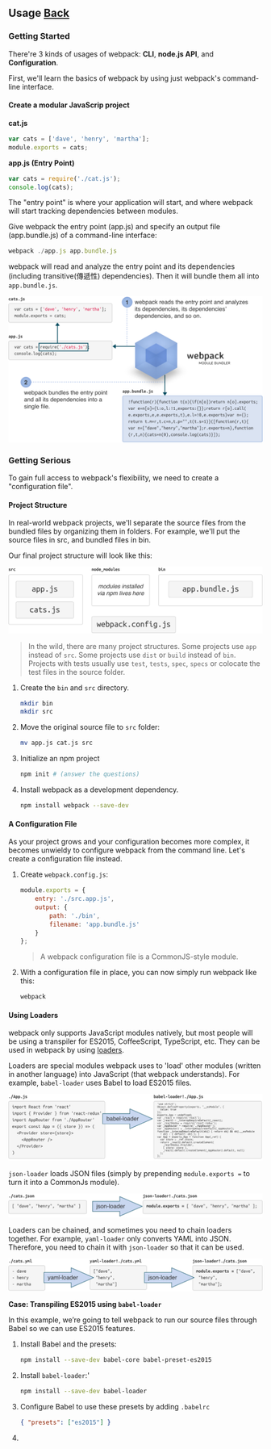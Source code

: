 ## Usage [Back](./../webpack.md)

### Getting Started

There're 3 kinds of usages of webpack: **CLI**, **node.js API**, and **Configuration**.

First, we'll learn the basics of webpack by using just webpack's command-line interface.

#### Create a modular JavaScrip project

**cat.js**

```js
var cats = ['dave', 'henry', 'martha'];
module.exports = cats;
```

**app.js (Entry Point)**

```js
var cats = require('./cat.js');
console.log(cats);
```

The "entry point" is where your application will start, and where webpack will start tracking dependencies between modules.

Give webpack the entry point (app.js) and specify an output file (app.bundle.js) of a command-line interface:

```js
webpack ./app.js app.bundle.js
```

webpack will read and analyze the entry point and its dependencies (including transitive(傳遞性) dependencies). Then it will bundle them all into `app.bundle.js`.

![](./how-it-works.png)

### Getting Serious

To gain full access to webpack's flexibility, we need to create a "configuration file".

#### Project Structure

In real-world webpack projects, we'll separate the source files from the bundled files by organizing them in folders. For example, we'll put the source files in src, and bundled files in bin.

Our final project structure will look like this:

![](./project-structure.png)

> In the wild, there are many project structures. Some projects use `app` instead of `src`. Some projects use `dist` or `build` instead of `bin`. Projects with tests usually use `test`, `tests`, `spec`, `specs` or colocate the test files in the source folder.

1. Create the `bin` and `src` directory.
    ```bash
    mkdir bin
    mkdir src
    ```
2. Move the original source file to `src` folder:
    ```bash
    mv app.js cat.js src
    ```
3. Initialize an npm project
    ```bash
    npm init # (answer the questions)
    ```
4. Install webpack as a development dependency.
    ```bash
    npm install webpack --save-dev
    ```

#### A Configuration File

As your project grows and your configuration becomes more complex, it becomes unwieldy to configure webpack from the command line. Let's create a configuration file instead.

1. Create `webpack.config.js`:
    ```js
    module.exports = {
        entry: './src.app.js',
        output: {
            path: './bin',
            filename: 'app.bundle.js'
        }
    };
    ```

    > A webpack configuration file is a CommonJS-style module.
2. With a configuration file in place, you can now simply run webpack like this:
    ```bash
    webpack
    ```

#### Using Loaders

webpack only supports JavaScript modules natively, but most people will be using a transpiler for ES2015, CoffeeScript, TypeScript, etc. They can be used in webpack by using [loaders](./../loader/loader.md).

Loaders are special modules webpack uses to 'load' other modules (written in another language) into JavaScript (that webpack understands). For example, `babel-loader` uses Babel to load ES2015 files.

![](./babel-loader.png)


`json-loader` loads JSON files (simply by prepending `module.exports =` to turn it into a CommonJs module).

![](./json-loader.png)

Loaders can be chained, and sometimes you need to chain loaders together. For example, `yaml-loader` only converts YAML into JSON. Therefore, you need to chain it with `json-loader` so that it can be used.

![](./yaml-loader.png)

**Case: Transpiling ES2015 using `babel-loader`**

In this example, we’re going to tell webpack to run our source files through Babel so we can use ES2015 features.

1. Install Babel and the presets:
    ```bash
    npm install --save-dev babel-core babel-preset-es2015
    ```
2. Install `babel-loader`:'
    ```bash
    npm install --save-dev babel-loader
    ```
3. Configure Babel to use these presets by adding `.babelrc`
    ```json
    { "presets": ["es2015"] }
    ```
4. 



